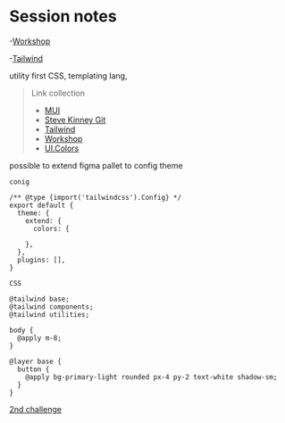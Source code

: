# Session notes

-[Workshop]('https://tailwind-workshop.vercel.app/introduction')

-[Tailwind]('https://tailwindcss.com/')


utility first CSS, templating lang, 


> Link collection
> - [MUI]('https://mui.com/')
> - [Steve Kinney Git]('https://github.com/stevekinney/tailwind-workshop')
> - [Tailwind]('https://tailwindcss.com/')
> - [Workshop]('https://tailwind-workshop.vercel.app/introduction')
> - [UI.Colors]('https://uicolors.app/create')



possible to extend figma pallet to config theme


`conig`

```
/** @type {import('tailwindcss').Config} */
export default {
  theme: {
    extend: {
      colors: {
    
    },
  },
  plugins: [],
}
```

`CSS`
```
@tailwind base;
@tailwind components;
@tailwind utilities;

body {
  @apply m-8;
}

@layer base {
  button {
    @apply bg-primary-light rounded px-4 py-2 text-white shadow-sm;
  }
}
```
[2nd challenge]('https://tailwind-workshop.vercel.app/space')
